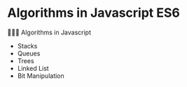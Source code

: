 # Algorithms in Javascript ES6
👨🏻‍💻 Algorithms in Javascript

- Stacks
- Queues
- Trees
- Linked List
- Bit Manipulation
